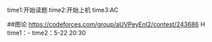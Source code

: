 time1:开始读题    time2:开始上机    time3:AC

##图论
https://codeforces.com/group/aUVPeyEnI2/contest/243686  H
time1：-
time2：5-22 20:30
